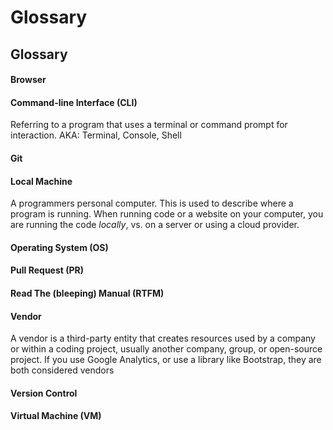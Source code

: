 # Glossary

## Glossary

#### Browser



#### Command-line Interface (CLI)&#x20;

Referring to a program that uses a terminal or command prompt for interaction. AKA: Terminal, Console, Shell

#### Git

#### Local Machine&#x20;

A programmers personal computer. This is used to describe where a program is running. When running code or a website on your computer, you are running the code _locally_, vs. on a server or using a cloud provider.

#### Operating System (OS)

#### Pull Request (PR)

#### Read The (bleeping) Manual (RTFM)

#### Vendor&#x20;

A vendor is a third-party entity that creates resources used by a company or within a coding project, usually another company, group, or open-source project. If you use Google Analytics, or use a library like Bootstrap, they are both considered vendors

#### Version Control

#### Virtual Machine (VM)
